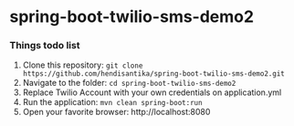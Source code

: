 # spring-boot-twilio-sms-demo2

### Things todo list

1. Clone this repository: `git clone https://github.com/hendisantika/spring-boot-twilio-sms-demo2.git`
2. Navigate to the folder: `cd spring-boot-twilio-sms-demo2`
3. Replace Twilio Account with your own credentials on application.yml
4. Run the application: `mvn clean spring-boot:run`
5. Open your favorite browser: http://localhost:8080